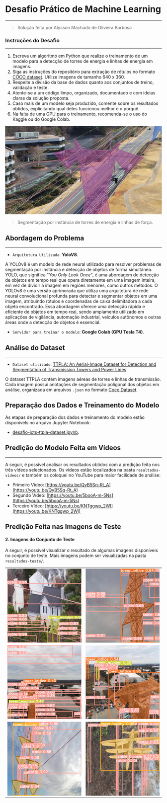 # Desafio Prático de Machine Learning
***
> Solução feita por Alysson Machado de Oliveira Barbosa

### Instruções do Desafio
***

1. Escreva um algoritmo em Python que realize o treinamento de um modelo para a detecção de torres de energia e linhas de energia em imagens.
2. Siga as instruções do repositório para extração de rótulos no formato [COCO dataset](https://cocodataset.org/#home). Utilize imagens de tamanho 640 x 360.
3. Respeite a divisão da base de dados quanto aos conjuntos de treino, validação e teste.
4. Atente-se a um código limpo, organizado, documentado e com ideias claras da solução proposta.
5. Caso mais de um modelo seja produzido, comente sobre os resultados obtidos, explicitando qual deles funcionou melhor e o porquê.
6. Na falta de uma GPU para o treinamento, recomenda-se o uso do Kaggle ou do Google Colab.

![imagem-capa](imagens-ilustrativas/imagem-capa.jpeg)
> Segmentação por instância de torres de energia e linhas de força.

## Abordagem do Problema
***

* ```Arquitetura Utilizada```: **YoloV8**.

A YOLOv8 é um modelo de rede neural utilizado para resolver problemas de segmentação por instância e detecção de objetos de forma simultânea. YOLO, que significa "*You Only Look Once*", é uma abordagem de detecção de objetos em tempo real que opera diretamente em uma imagem inteira, em vez de dividir a imagem em regiões menores, como outros métodos. O YOLOv8 é uma versão aprimorada que utiliza uma arquitetura de rede neural convolucional profunda para detectar e segmentar objetos em uma imagem, atribuindo rótulos e coordenadas de caixa delimitadora a cada objeto encontrado. Essa abordagem oferece uma detecção rápida e eficiente de objetos em tempo real, sendo amplamente utilizado em aplicações de vigilância, automação industrial, veículos autônomos e outras áreas onde a detecção de objetos é essencial.

* ```Servidor para treinar o modelo```: **Google Colab (GPU Tesla T4)**.

## Análise do Dataset
****

* ```Dataset utilizado```: [TTPLA: An Aerial-Image Dataset for Detection and Segmentation of Transmission Towers and Power Lines](https://github.com/R3ab/ttpla_dataset).

O dataset TTPLA contém imagens aéreas de torres e linhas de transmissão. Cada imagem possui anotações de segmentação poligonal dos objetos em análise, organizada em arquivos ```.json``` no formato [Coco Dataset](https://cocodataset.org/#home).

## Preparação dos Dados e Treinamento do Modelo

As etapas de preparação dos dados e treinamento do modelo estão disponívels no arquivo Jupyter Notebook:
* [desafio-icts-ttpla-dataset.ipynb](desafio-icts-ttpla-dataset.ipynb).

## Predição do Modelo Feita em Vídeos
***

A seguir, é possível analisar os resultados obtidos com a predição feita nos três vídeos selecionados. Os vídeos estão localizados na pasta ```resultados-videos/``` e também os coloquei no YouTube para maior facilidade de análise:

* Primeiro Vídeo: [https://youtu.be/QyB5Sq-Rt_A](https://youtu.be/QyB5Sq-Rt_A)
* Segundo Vídeo: [https://youtu.be/5booA-m-5Ns](https://youtu.be/5booA-m-5Ns)
* Terceiro Vídeo: [https://youtu.be/KNTggwp_2WI](https://youtu.be/KNTggwp_2WI)

## Predição Feita nas Imagens de Teste

#### 2. Imagens do Conjunto de Teste

A seguir, é possível visualizar o resultado de algumas imagens disponíveis no conjunto de teste. Mais imagens podem ser visualizadas na pasta ```resultados-teste/```.

|     |     |
| ----------- | ----------- |
| ![Imagem 1](resultados-teste/13_00263.rf.31bff92f2ab0cea9e341544b6749bbdc.jpg)  | ![Imagem 2](resultados-teste/16_3450.rf.2bdf90684515866182ec4c154579e982.jpg)  |
| ![Imagem 3](resultados-teste/19_00563.rf.00e9332d2073d6b790cfcdc05693d95d.jpg)  | ![Imagem 4](resultados-teste/19_00934.rf.54bf10bc96f149536fb23f9e7fa65df5.jpg)  |
| ![Imagem 5](resultados-teste/31_7785.rf.8a631e630477fea86c5d5ea8d32d1d45.jpg)  | ![Imagem 6](resultados-teste/33_7020.rf.e2d7ef6a43ad603718d17ef6e69df2a9.jpg)  |

